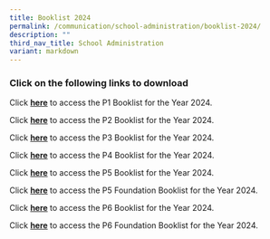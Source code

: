 ```yaml
---
title: Booklist 2024
permalink: /communication/school-administration/booklist-2024/
description: ""
third_nav_title: School Administration
variant: markdown
---
```

### Click on the following links to download

Click **[here](/files/Evergreen%20Primary%20School%20-%20Booklist%20for%20AY2023%20-%20caa%20031122%20-%20P1.pdf)** to access the P1 Booklist for the Year 2024.  
  
Click **[here](/files/Evergreen%20Primary%20School%20-%20Booklist%20for%20AY2023%20-%20caa%20061122%20-%20P2.pdf)** to access the P2 Booklist for the Year 2024.  
  
Click **[here](/files/Evergreen%20Primary%20School%20-%20Booklist%20for%20AY2023%20-%20caa%20061122%20-%20P3.pdf)** to access the P3 Booklist for the Year 2024.  
  
Click **[here](/files/Evergreen%20Primary%20School%20-%20Booklist%20for%20AY2023%20-%20caa%20061122%20-%20P4.pdf)** to access the P4 Booklist for the Year 2024.  
  
Click **[here](/files/Evergreen%20Primary%20School%20-%20Booklist%20for%20AY2023%20-%20caa%20061122%20-%20P5.pdf)** to access the P5 Booklist for the Year 2024.  
  
Click **[here](/files/Evergreen%20Primary%20School%20-%20Booklist%20for%20AY2023%20-%20caa%20061122%20-%20P5%20FDN.pdf)** to access the P5 Foundation Booklist for the Year 2024.  
  
Click **[here](/files/Evergreen%20Primary%20School%20-%20Booklist%20for%20AY2023%20-%20caa%20061122%20-%20P6.pdf)** to access the P6 Booklist for the Year 2024.  
  
Click **[here](/files/Evergreen%20Primary%20School%20-%20Booklist%20for%20AY2023%20-%20caa%20061122%20-%20P6%20FDN.pdf)** to access the P6 Foundation Booklist for the Year 2024.